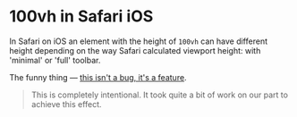 # 100vh in Safari iOS

In Safari on iOS an element with the height of `100vh` can have different height depending on the way Safari calculated viewport height: with 'minimal' or 'full' toolbar.

The funny thing — [this isn't a bug, it's a feature](https://nicolas-hoizey.com/2015/02/viewport-height-is-taller-than-the-visible-part-of-the-document-in-some-mobile-browsers.html).

> This is completely intentional. It took quite a bit of work on our part to achieve this effect.
